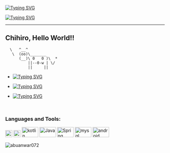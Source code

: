[![Typing SVG](https://readme-typing-svg.herokuapp.com?center=%E9%94%99%E8%AF%AF%E7%9A%84&vCenter=%E9%94%99%E8%AF%AF%E7%9A%84&lines=Hi+%F0%9F%91%8B%2C+I'm+Chihiro)](https://git.io/typing-svg)


[![Typing SVG](https://readme-typing-svg.herokuapp.com?center=&vCenter=&lines=Hi+everyone%2C+I'm+Chihiro%2C+a+personal+programmer+who+has+been+practicing+for+two+and+a+half+years.%F0%9F%98%9C)](https://git.io/typing-svg)

----------------------------------------
<span>Chihiro, Hello World!!</span>
----------------------------------------
      \   ^__^
       \  (oo)\_______
          (__)\ 0   0 )\  *
              ||--0-w | \/
              ||     ||

<!--
![Twitter Follow](https://img.shields.io/twitter/follow/abuanwar072?label=Abuanwar072&logo=twitter&style=for-the-badge)
![GitHub followers](https://img.shields.io/github/followers/abuanwar072?logo=GitHub&style=for-the-badge)
-->
<!-- -  🔭 I’m currently working on [TakeIn](https://takein.com/), [The Flutter Way](https://www.youtube.com/channel/UCJm7i4g4z7ZGcJA_HKHLCVw) -->

-  [![Typing SVG](https://readme-typing-svg.herokuapp.com?center=%E9%94%99%E8%AF%AF%E7%9A%84&vCenter=%E9%94%99%E8%AF%AF%E7%9A%84&lines=+I%E2%80%99m+currently+learning+SpringBoot%2CFlutter%2C+Android)](https://git.io/typing-svg)

-  [![Typing SVG](https://readme-typing-svg.herokuapp.com?center=%E9%94%99%E8%AF%AF%E7%9A%84&vCenter=%E9%94%99%E8%AF%AF%E7%9A%84&lines=+I%E2%80%99m+looking+to+collaborate+with+other+content+creators)](https://git.io/typing-svg)

-  [![Typing SVG](https://readme-typing-svg.herokuapp.com?center=%E9%94%99%E8%AF%AF%E7%9A%84&vCenter=%E9%94%99%E8%AF%AF%E7%9A%84&lines=I+like+chasing+dramas%2C+watching+anime+and+playing+games)](https://git.io/typing-svg)

<!--### Connect with me:

<a href="https://twitter.com/abuanwar072" target="blank"><img src="https://cdn.jsdelivr.net/npm/simple-icons@3.0.1/icons/twitter.svg" alt="abuanwar072" height="22" width="22" /></a>
<a href="https://linkedin.com/in/abuanwar072" target="blank"><img src="https://cdn.jsdelivr.net/npm/simple-icons@3.0.1/icons/linkedin.svg" alt="abuanwar072" height="22" width="22" /></a>
<a href="https://www.youtube.com/c/ucjm7i4g4z7zgcja_hkhlcvw" target="blank"><img src="https://cdn.jsdelivr.net/npm/simple-icons@3.0.1/icons/youtube.svg" alt="ucjm7i4g4z7zgcja_hkhlcvw" height="22" width="22" /></a>
-->

<br />

### Languages and Tools:

<p align="left">
      <img src="https://www.vectorlogo.zone/logos/dartlang/dartlang-icon.svg" alt="dart"  width="22" height="22"/> 
      <img src="https://www.vectorlogo.zone/logos/flutterio/flutterio-icon.svg" alt="flutter"  width="22" height="22"/> 
      <img src="https://www.vectorlogo.zone/logos/kotlinlang/kotlinlang-ar21.svg" alt="kotlin"  width="52" height="32"/> 
      <img src="https://www.vectorlogo.zone/logos/java/java-ar21.svg" alt="Java"  width="52" height="32"/> 
      <img src="https://www.vectorlogo.zone/logos/springio/springio-ar21.svg" alt="Spring" width="52" height="32"/> 
      <img src="https://www.vectorlogo.zone/logos/mysql/mysql-ar21.svg" alt="mysql" width="52" height="32"/> 
      <img src="https://www.vectorlogo.zone/logos/android/android-ar21.svg" alt="android" width="52" height="32"/> 
      </p>
      <img align="left" src="https://github-readme-stats.vercel.app/api/top-langs/?username=abuanwar072&layout=compact&hide=html" alt="abuanwar072"/>

<!--<p>&nbsp;<img align="center" src="https://github-readme-stats.vercel.app/api?username=abuanwar072&show_icons=true" alt="abuanwar072" /></p>-->


